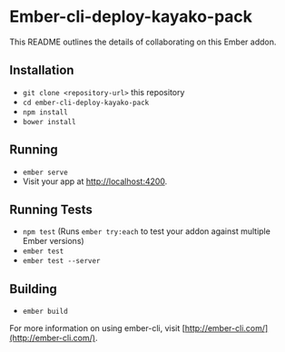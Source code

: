 # Ember-cli-deploy-kayako-pack

This README outlines the details of collaborating on this Ember addon.

## Installation

* `git clone <repository-url>` this repository
* `cd ember-cli-deploy-kayako-pack`
* `npm install`
* `bower install`

## Running

* `ember serve`
* Visit your app at [http://localhost:4200](http://localhost:4200).

## Running Tests

* `npm test` (Runs `ember try:each` to test your addon against multiple Ember versions)
* `ember test`
* `ember test --server`

## Building

* `ember build`

For more information on using ember-cli, visit [http://ember-cli.com/](http://ember-cli.com/).
